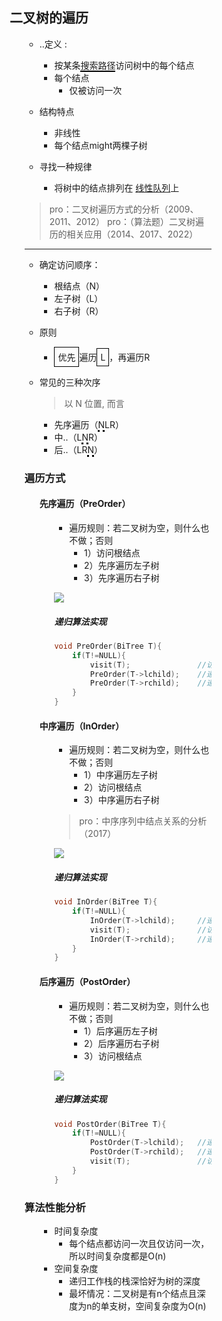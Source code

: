 <div style="float: left; width: 64%; padding: 1%;">
    
## 二叉树的遍历

<ul>

- ..定义  :
  - 按某条<span style="border-bottom: 2px solid black;">搜索路径</span>访问树中的每个结点  
  - 每个结点 
    - 仅被访问一次  

- 结构特点  
  - 非线性
  - 每个结点might两棵子树  


- 寻找一种规律  
  - 将树中的结点排列在 <u>线性队列</u>上  


>pro：二叉树遍历方式的分析（2009、2011、2012）
pro：（算法题）二叉树遍历的相关应用（2014、2017、2022）

---
- 确定访问顺序：  
  - 根结点（N）  
  - 左子树（L）  
  - 右子树（R）  

- 原则  
  - <span style="border: 1px solid black; padding: 5px; display: inline-block;">优先</span>遍历<span style="border: 1px solid black; padding: 5px; display: inline-block;">L</span>，再遍历R
- 常见的三种次序 
  > 以 N 位置, 而言 
  - 先序遍历（<span style="border-bottom: 3px dotted black;">N</span>LR）   
  - 中..（L<span style="border-bottom: 3px dotted black;">N</span>R）   
  - 后..（LR<span style="border-bottom: 3px dotted black;">N</span>）  



### 遍历方式

<ul>

#### 先序遍历（PreOrder）

<ul>

- 遍历规则：若二叉树为空，则什么也不做；否则
  - 1）访问根结点
  - 2）先序遍历左子树
  - 3）先序遍历右子树

![](https://cdn-mineru.openxlab.org.cn/model-mineru/prod/bb476333d53f3ddbbf63ed5dee671597c8d51d49b039178da94fd12e16d3cb6c.jpg)

##### 递归算法实现

```c
void PreOrder(BiTree T){
    if(T!=NULL){
        visit(T);               //访问根结点
        PreOrder(T->lchild);    //递归遍历左子树
        PreOrder(T->rchild);    //递归遍历右子树
    }
}
```
</ul>

#### 中序遍历（InOrder）

<ul>

- 遍历规则：若二叉树为空，则什么也不做；否则
  - 1）中序遍历左子树
  - 2）访问根结点
  - 3）中序遍历右子树

>pro：中序序列中结点关系的分析（2017）

![](https://cdn-mineru.openxlab.org.cn/model-mineru/prod/5a7a1e8979699afa63f476d125c173136bfd388f5b6d78a36bb8bedfd9462925.jpg)

##### 递归算法实现

```c
void InOrder(BiTree T){
    if(T!=NULL){
        InOrder(T->lchild);     //递归遍历左子树
        visit(T);               //访问根结点
        InOrder(T->rchild);     //递归遍历右子树
    }
}
```

</ul>

#### 后序遍历（PostOrder）

<ul>

- 遍历规则：若二叉树为空，则什么也不做；否则
  - 1）后序遍历左子树
  - 2）后序遍历右子树
  - 3）访问根结点

![](https://cdn-mineru.openxlab.org.cn/model-mineru/prod/83d65a43ce1d35fa50d330ff9b10a6426b21fdcc73aff5dc92b3166bd085a05b.jpg)

##### 递归算法实现

```c
void PostOrder(BiTree T){
    if(T!=NULL){
        PostOrder(T->lchild);   //递归遍历左子树
        PostOrder(T->rchild);   //递归遍历右子树
        visit(T);               //访问根结点
    }
}
```

</ul>
</ul>

### 算法性能分析

<ul>

- 时间复杂度
  - 每个结点都访问一次且仅访问一次，所以时间复杂度都是O(n)
- 空间复杂度
  - 递归工作栈的栈深恰好为树的深度
  - 最坏情况：二叉树是有n个结点且深度为n的单支树，空间复杂度为O(n)

</ul>    

</div>
<div style="float: right; width: 26%; padding: 1%;">

</div>
<div style="clear: both;"></div>
